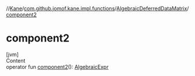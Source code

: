 //[Kane](../../index.md)/[com.github.jomof.kane.impl.functions](../index.md)/[AlgebraicDeferredDataMatrix](index.md)/[component2](component2.md)



# component2  
[jvm]  
Content  
operator fun [component2](component2.md)(): [AlgebraicExpr](../../com.github.jomof.kane/-algebraic-expr/index.md)  



